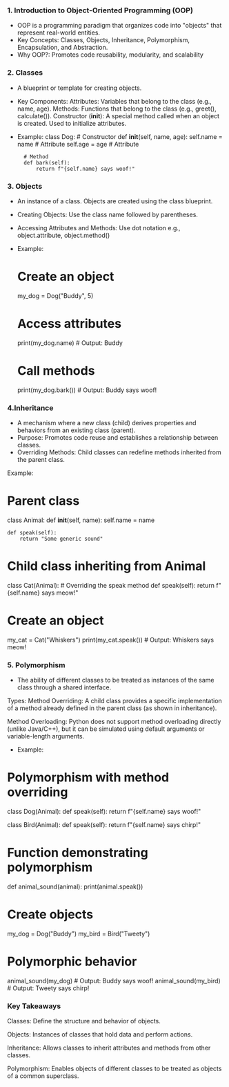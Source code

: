 ### 1. Introduction to Object-Oriented Programming (OOP)
- OOP is a programming paradigm that organizes code into "objects" that represent real-world entities.
- Key Concepts: Classes, Objects, Inheritance, Polymorphism, Encapsulation, and Abstraction.
- Why OOP?: Promotes code reusability, modularity, and scalability


### 2. Classes
- A blueprint or template for creating objects.
- Key Components:
    Attributes: Variables that belong to the class (e.g., name, age).
    Methods: Functions that belong to the class (e.g., greet(), calculate()).
    Constructor (__init__): A special method called when an object is created. Used to initialize attributes.

- Example:
    class Dog:
        # Constructor
        def __init__(self, name, age):
            self.name = name  # Attribute
            self.age = age    # Attribute

        # Method
        def bark(self):
            return f"{self.name} says woof!"

### 3. Objects

- An instance of a class. Objects are created using the class blueprint.
- Creating Objects: Use the class name followed by parentheses.
- Accessing Attributes and Methods: Use dot notation e.g., object.attribute, object.method()
- Example:

    # Create an object
    my_dog = Dog("Buddy", 5)

    # Access attributes
    print(my_dog.name)  # Output: Buddy

    # Call methods
    print(my_dog.bark())  # Output: Buddy says woof!


 ### 4.Inheritance
- A mechanism where a new class (child) derives properties and behaviors from an existing class (parent).
- Purpose: Promotes code reuse and establishes a relationship between classes.
- Overriding Methods: Child classes can redefine methods inherited from the parent class.

Example:

# Parent class
class Animal:
    def __init__(self, name):
        self.name = name

    def speak(self):
        return "Some generic sound"

# Child class inheriting from Animal
class Cat(Animal):
    # Overriding the speak method
    def speak(self):
        return f"{self.name} says meow!"

# Create an object
my_cat = Cat("Whiskers")
print(my_cat.speak())  # Output: Whiskers says meow!

### 5. Polymorphism
-  The ability of different classes to be treated as instances of the same class through a shared interface.

Types:
Method Overriding: A child class provides a specific implementation of a method already defined in the parent class (as shown in inheritance).

Method Overloading: Python does not support method overloading directly (unlike Java/C++), but it can be simulated using default arguments or variable-length arguments.

- Example:

# Polymorphism with method overriding
class Dog(Animal):
    def speak(self):
        return f"{self.name} says woof!"

class Bird(Animal):
    def speak(self):
        return f"{self.name} says chirp!"

# Function demonstrating polymorphism
def animal_sound(animal):
    print(animal.speak())

# Create objects
my_dog = Dog("Buddy")
my_bird = Bird("Tweety")

# Polymorphic behavior
animal_sound(my_dog)   # Output: Buddy says woof!
animal_sound(my_bird)  # Output: Tweety says chirp!


### Key Takeaways
Classes: Define the structure and behavior of objects.

Objects: Instances of classes that hold data and perform actions.

Inheritance: Allows classes to inherit attributes and methods from other classes.

Polymorphism: Enables objects of different classes to be treated as objects of a common superclass.
